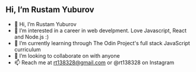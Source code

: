 <h2> Hi, I’m Rustam Yuburov </h2>

- 👋 Hi, I’m Rustam Yuburov
- 👀 I’m interested in a career in web develpment. Love Javascript, React and Node.js :)
- 🌱 I’m currently learning through The Odin Project's full stack JavaScript curriculum
- 💞️ I’m looking to collaborate on with anyone
- 📫 Reach me at rt138328@gmail.com or @rt138328 on Instagram

<!---
RustamYuburov/RustamYuburov is a ✨ special ✨ repository because its `README.md` (this file) appears on your GitHub profile.
You can click the Preview link to take a look at your changes.
--->
